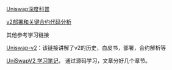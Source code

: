 [Uniswap深度科普](https://zhuanlan.zhihu.com/p/380749685)

[v2部署和关键合约代码分析](https://github.com/ronin66666/uniswapV2-analysis)

其他参考学习链接

[Uniswap-v2](https://github.com/33357/smartcontract-apps/blob/main/DEX/Uniswap-v2/README.md)：该链接讲解了v2的历史，白皮书，部署，合约解析等

[UniSwapV2 学习笔记](https://learnblockchain.cn/article/3915)， 通过源码学习，文章分好几个章节。


